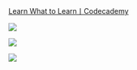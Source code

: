 [Learn What to Learn丨Codecademy](https://www.codecademy.com/learn/learn-what-to-learn)

![](https://picture-guan.oss-cn-hangzhou.aliyuncs.com/编程语言这么多，我应该先学哪个？.jpg)

![](https://picture-guan.oss-cn-hangzhou.aliyuncs.com/编程语言特性.jpg)

![](https://picture-guan.oss-cn-hangzhou.aliyuncs.com/深入底层.jpg)